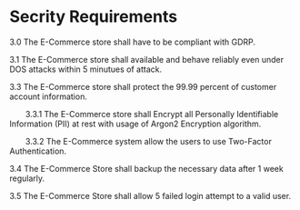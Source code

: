 # Secrity Requirements
3.0 The E-Commerce store shall have to be compliant with GDRP.

3.1 The E-Commerce store shall available and behave reliably even under DOS attacks within 5 minutues of attack.

3.3 The E-Commerce store shall protect the 99.99 percent of customer account information.

   &emsp;&emsp;3.3.1 The E-Commerce store shall Encrypt all Personally Identifiable Information (PII) at rest with usage of Argon2 Encryption algorithm.

   &emsp;&emsp;3.3.2 The E-Commerce system allow the users to use Two-Factor Authentication.

3.4 The E-Commerce Store shall backup the necessary data after 1 week regularly.

3.5 The E-Commerce Store shall allow 5 failed login attempt to a valid user.
